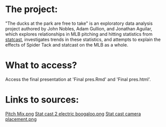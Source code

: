 # The project:
"The ducks at the park are free to take" is an exploratory data analysis project authored by John Nobles, Adam Gullion, and Jonathan Aguilar, which explores relationships in MLB pitching and hitting statistics from [statcast](https://baseballsavant.mlb.com/), investigates trends in these statistics, and attempts to explain the effects of Spider Tack and statcast on the MLB as a whole.

# What to access?
Access the final presentation at 'Final pres.Rmd' and 'Final pres.html'.

# Links to sources:
[Pitch Mix.png](https://blogs.fangraphs.com/a-league-wide-update-on-pitch-mix/)
[Stat cast 2 electric boogaloo.png](https://technology.mlblogs.com/introducing-statcast-2020-hawk-eye-and-google-cloud-a5f5c20321b8)
[Stat cast camera placement.png](https://technology.mlblogs.com/introducing-statcast-2020-hawk-eye-and-google-cloud-a5f5c20321b8)
